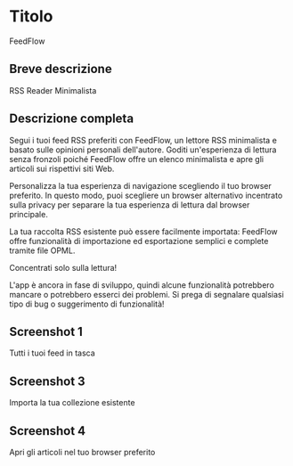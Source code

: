 # Titolo

FeedFlow

## Breve descrizione

RSS Reader Minimalista

## Descrizione completa

Segui i tuoi feed RSS preferiti con FeedFlow, un lettore RSS minimalista e
basato sulle opinioni personali dell'autore. Goditi un'esperienza di lettura
senza fronzoli poiché FeedFlow offre un elenco minimalista e apre gli articoli
sui rispettivi siti Web.

Personalizza la tua esperienza di navigazione scegliendo il tuo browser
preferito. In questo modo, puoi scegliere un browser alternativo incentrato
sulla privacy per separare la tua esperienza di lettura dal browser principale.

La tua raccolta RSS esistente può essere facilmente importata: FeedFlow offre
funzionalità di importazione ed esportazione semplici e complete tramite file
OPML.

Concentrati solo sulla lettura!

L'app è ancora in fase di sviluppo, quindi alcune funzionalità potrebbero
mancare o potrebbero esserci dei problemi. Si prega di segnalare qualsiasi tipo
di bug o suggerimento di funzionalità!

## Screenshot 1

Tutti i tuoi feed in tasca

## Screenshot 3

Importa la tua collezione esistente

## Screenshot 4

Apri gli articoli nel tuo browser preferito
